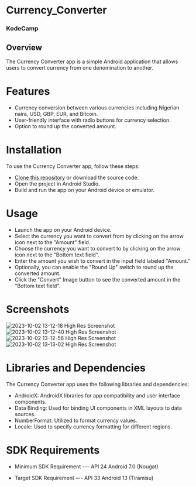 # Currency_Converter
### KodeCamp

## Overview
The Currency Converter app is a simple Android application that allows users to convert currency from one denomination to another. 


# Features
- Currency conversion between various currencies including Nigerian naira, USD, GBP, EUR, and Bitcoin.
- User-friendly interface with radio buttons for currency selection.
- Option to round up the converted amount.


# Installation
To use the Currency Converter app, follow these steps:

- [Clone this repository](https://github.com/Chinazablossom/Currency_Converter.git) or download the source code.
- Open the project in Android Studio.
- Build and run the app on your Android device or emulator.

# Usage
- Launch the app on your Android device.
- Select the currency you want to convert from by clicking on the arrow icon next to the "Amount" field.
- Choose the currency you want to convert to by clicking on the arrow icon next to the "Bottom text field".
- Enter the amount you wish to convert in the input field labeled "Amount."
- Optionally, you can enable the "Round Up" switch to round up the converted amount.
- Click the "Convert" Image button to see the converted amount in the "Bottom text field".

# Screenshots
![2023-10-02 13-12-18 High Res Screenshot](https://github.com/Chinazablossom/Currency_Converter/assets/107410128/3239887d-cc9d-4d41-ba70-3ce68483f5ca)
![2023-10-02 13-12-40 High Res Screenshot](https://github.com/Chinazablossom/Currency_Converter/assets/107410128/f8ec9661-6e9e-435a-8179-69fa7d93c938)
![2023-10-02 13-12-56 High Res Screenshot](https://github.com/Chinazablossom/Currency_Converter/assets/107410128/411a97e0-0dc3-40fc-8ea0-f9663777cb22)
![2023-10-02 13-13-02 High Res Screenshot](https://github.com/Chinazablossom/Currency_Converter/assets/107410128/45dec39e-2ae8-4f1f-a9ea-c5e491a17077)


# Libraries and Dependencies
The Currency Converter app uses the following libraries and dependencies:

- AndroidX: AndroidX libraries for app compatibility and user interface components.
- Data Binding: Used for binding UI components in XML layouts to data sources.
- NumberFormat: Utilized to format currency values.
- Locale: Used to specify currency formatting for different regions.

# SDK Requirements

- Minimum SDK Requirement --- API 24 Android 7.0 (Nougat)

- Target SDK Requirement –-- API 33 Android 13 (Tiramisu)
